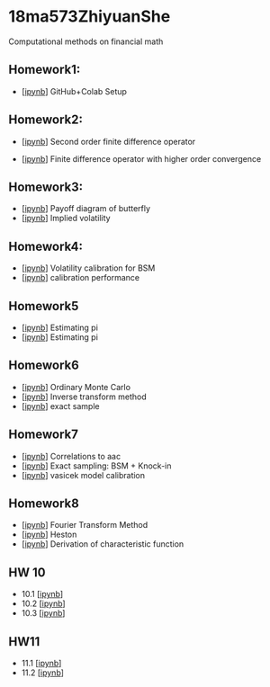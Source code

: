 # 18ma573ZhiyuanShe
Computational methods on financial math
## Homework1: <br>
- [[ipynb](src/hw1.ipynb)] GitHub+Colab Setup
## Homework2: <br>
- [[ipynb](src/hw2.ipynb)] Second order finite difference operator <br>

- [[ipynb](src/hw2_1.ipynb)] Finite difference operator with higher order convergence 
## Homework3: <br> 
- [[ipynb](src/HW3_1.ipynb)] Payoff diagram of butterfly
- [[ipynb](src/hw3_3.ipynb)] Implied volatility 
## Homework4:<br>
- [[ipynb](src/hw4_1.ipynb)] Volatility calibration for BSM
- [[ipynb](src/hw4_2.ipynb)] calibration performance
## Homework5<br>
- [[ipynb](src/hw_5.ipynb)] Estimating pi
- [[ipynb](src/hw5_2.ipynb)] Estimating pi
## Homework6<br>
- [[ipynb](src/hw6_1.ipynb)] Ordinary Monte Carlo
- [[ipynb](src/hw6_2.ipynb)] Inverse transform method
- [[ipynb](src/hw6_3.ipynb)] exact sample
## Homework7<br>
- [[ipynb](src/hw_7.ipynb)] Correlations to aac 
- [[ipynb](src/hw7_2.ipynb)] Exact sampling: BSM + Knock-in
- [[ipynb](src/hw7_3.ipynb)] vasicek model calibration
## Homework8<br>
- [[ipynb](src/hw8_1.ipynb)] Fourier Transform Method 
- [[ipynb](src/hw8_2.ipynb)] Heston
- [[ipynb](src/hw8_3.ipynb)] Derivation of characteristic function
## HW 10 <br>
 - 10.1 [[ipynb](src/HW10.ipynb)]
 - 10.2 [[ipynb](src/hw10_1.ipynb)]
 - 10.3 [[ipynb](src/hw10_3.ipynb)]
## HW11<br>
- 11.1 [[ipynb](src/hw11_1.ipynb)]
- 11.2 [[ipynb](src/hw11_2.ipynb)]
